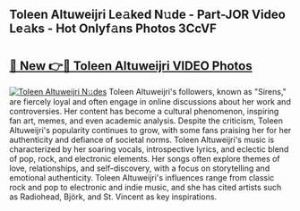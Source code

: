 ## Toleen Altuweijri Le𝚊ked N𝚞de - Part-JOR Video Le𝚊ks - Hot Onlyf𝚊ns Photos 3CcVF

# <h2><a href="http://ab36106.deff.icu/?id=Toleen+Altuweijri">🔗 New 👉🔴 Toleen Altuweijri VIDEO Photos</a></h2>

[![Toleen Altuweijri N𝚞des](https://i.imgur.com/rIISA9y.gif)](http://ab36106.deff.icu/?id=Toleen+Altuweijri)
Toleen Altuweijri's followers, known as "Sirens," are fiercely loyal and often engage in online discussions about her work and controversies. Her content has become a cultural phenomenon, inspiring fan art, memes, and even academic analysis. Despite the criticism, Toleen Altuweijri's popularity continues to grow, with some fans praising her for her authenticity and defiance of societal norms. Toleen Altuweijri's music is characterized by her soaring vocals, introspective lyrics, and eclectic blend of pop, rock, and electronic elements. Her songs often explore themes of love, relationships, and self-discovery, with a focus on storytelling and emotional authenticity. Toleen Altuweijri's influences range from classic rock and pop to electronic and indie music, and she has cited artists such as Radiohead, Björk, and St. Vincent as key inspirations.
